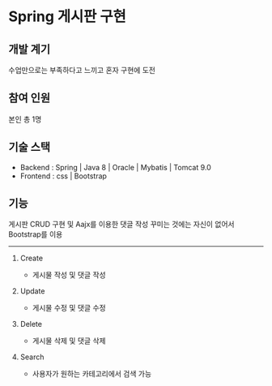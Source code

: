 # Spring 게시판 구현

## 개발 계기

 수업만으로는 부족하다고 느끼고 혼자 구현에 도전
 
## 참여 인원

 본인 총 1명
 
## 기술 스택
 - Backend : Spring | Java 8 | Oracle | Mybatis | Tomcat 9.0
 - Frontend : css | Bootstrap   

## 기능

 게시판 CRUD 구현 및 Aajx를 이용한 댓글 작성
 꾸미는 것에는 자신이 없어서 Bootstrap를 이용
 
 --------------------------
 1. Create
    - 게시물 작성 및 댓글 작성
 
 2. Update
    - 게시물 수정 및 댓글 수정
 
 3. Delete
    - 게시물 삭제 및 댓글 삭제
 
 4. Search
    - 사용자가 원하는 카테고리에서 검색 가능
 
 
